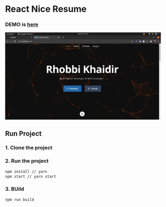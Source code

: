 # React Nice Resume

### DEMO is [here](https://rhoka.vercel.app/)

![img](https://github.com/rhobbikhaidir/portofolio/blob/master/public/images/portfolio/portofolio.jpg?raw=true)

## Run Project

### 1. Clone the project

### 2. Run the project

```shell
npm install // yarn
npm start // yarn start
```

### 3. BUild

```shell
npm run build
```

